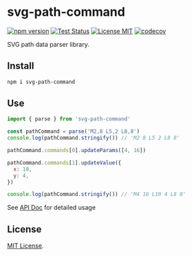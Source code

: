 # svg-path-command

[![npm version](https://badge.fury.io/js/svg-path-command.svg)](https://badge.fury.io/js/svg-path-command)
[![Test Status](https://github.com/kimulaco/svg-path-command/workflows/Test/badge.svg)](https://github.com/kimulaco/svg-path-command/actions)
[![License MIT](https://img.shields.io/badge/License-MIT-green.svg)](https://opensource.org/licenses/MIT)
[![codecov](https://codecov.io/gh/kimulaco/svg-path-command/branch/main/graph/badge.svg?token=SL63YJ6XQ0)](https://codecov.io/gh/kimulaco/svg-path-command)

SVG path data parser library.

## Install

```bash
npm i svg-path-command
```

## Use

```js
import { parse } from 'svg-path-command'

const pathCommand = parse('M2,8 L5,2 L8,8')
console.log(pathCommand.stringify()) // 'M2 8 L5 2 L8 8'

pathCommand.commands[0].updateParams([4, 16])

pathCommand.commands[1].updateValue({
  x: 10,
  y: 4,
})

console.log(pathCommand.stringify()) // 'M4 16 L10 4 L8 8'
```

See [API Doc](https://kimulaco.github.io/svg-path-command/) for detailed usage

## License

[MIT License](LICENSE).
